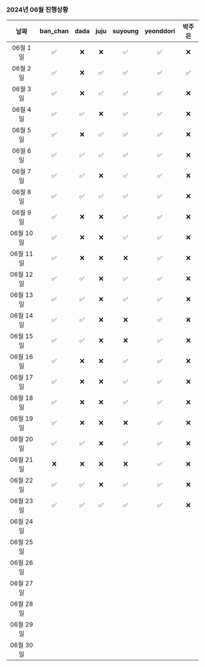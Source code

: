### 2024년 06월 진행상황
| 날짜 | ban_chan | dada | juju | suyoung | yeonddori | 박주은 |
|:---:|:---:|:---:|:---:|:---:|:---:|:---:|
| 06월 1일 | ✅ | ❌ | ❌ | ✅ | ✅ | ❌ |
| 06월 2일 | ✅ | ❌ | ✅ | ✅ | ✅ | ✅ |
| 06월 3일 | ✅ | ❌ | ✅ | ✅ | ✅ | ❌ |
| 06월 4일 | ✅ | ✅ | ❌ | ✅ | ✅ | ❌ |
| 06월 5일 | ✅ | ❌ | ✅ | ✅ | ✅ | ❌ |
| 06월 6일 | ✅ | ✅ | ✅ | ✅ | ✅ | ❌ |
| 06월 7일 | ✅ | ✅ | ❌ | ✅ | ✅ | ❌ |
| 06월 8일 | ✅ | ✅ | ✅ | ✅ | ✅ | ❌ |
| 06월 9일 | ✅ | ❌ | ❌ | ✅ | ✅ | ❌ |
| 06월 10일 | ✅ | ❌ | ❌ | ✅ | ✅ | ❌ |
| 06월 11일 | ✅ | ❌ | ❌ | ❌ | ✅ | ❌ |
| 06월 12일 | ✅ | ✅ | ❌ | ✅ | ✅ | ❌ |
| 06월 13일 | ✅ | ✅ | ❌ | ✅ | ✅ | ❌ |
| 06월 14일 | ✅ | ✅ | ❌ | ❌ | ✅ | ❌ |
| 06월 15일 | ✅ | ✅ | ❌ | ❌ | ✅ | ❌ |
| 06월 16일 | ✅ | ❌ | ❌ | ✅ | ✅ | ❌ |
| 06월 17일 | ✅ | ❌ | ❌ | ✅ | ✅ | ❌ |
| 06월 18일 | ✅ | ❌ | ❌ | ✅ | ✅ | ❌ |
| 06월 19일 | ✅ | ❌ | ❌ | ❌ | ✅ | ❌ |
| 06월 20일 | ✅ | ✅ | ❌ | ✅ | ✅ | ❌ |
| 06월 21일 | ❌ | ❌ | ❌ | ❌ | ✅ | ❌ |
| 06월 22일 | ✅ | ✅ | ❌ | ✅ | ✅ | ❌ |
| 06월 23일 | ✅ | ✅ | ✅ | ✅ | ✅ | ❌ |
| 06월 24일 | | | | | | |
| 06월 25일 | | | | | | |
| 06월 26일 | | | | | | |
| 06월 27일 | | | | | | |
| 06월 28일 | | | | | | |
| 06월 29일 | | | | | | |
| 06월 30일 | | | | | | |
